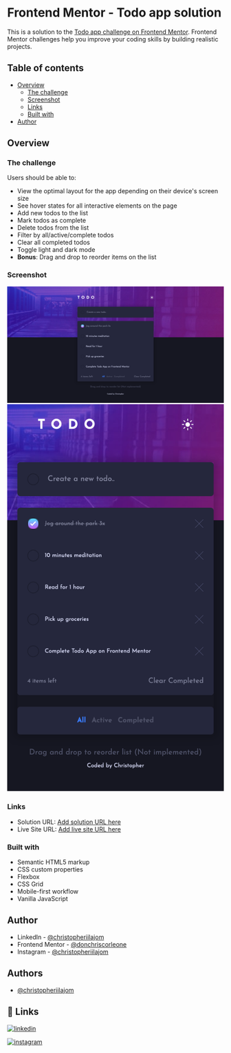 # Frontend Mentor - Todo app solution

This is a solution to the [Todo app challenge on Frontend Mentor](https://www.frontendmentor.io/challenges/todo-app-Su1_KokOW). Frontend Mentor challenges help you improve your coding skills by building realistic projects. 

## Table of contents

- [Overview](#overview)
  - [The challenge](#the-challenge)
  - [Screenshot](#screenshot)
  - [Links](#links)
  - [Built with](#built-with)
- [Author](#author)

## Overview

### The challenge

Users should be able to:

- View the optimal layout for the app depending on their device's screen size
- See hover states for all interactive elements on the page
- Add new todos to the list
- Mark todos as complete
- Delete todos from the list
- Filter by all/active/complete todos
- Clear all completed todos
- Toggle light and dark mode
- **Bonus**: Drag and drop to reorder items on the list

### Screenshot

![Desktop](./screenshots/Desktop.png)
![Mobile](./screenshots/Mobile.png)

### Links

- Solution URL: [Add solution URL here](https://github.com/donchriscorleone/frontend-mentor-todo-app)
- Live Site URL: [Add live site URL here](https://donchriscorleone.github.io/frontend-mentor-todo-app/)

### Built with

- Semantic HTML5 markup
- CSS custom properties
- Flexbox
- CSS Grid
- Mobile-first workflow
- Vanilla JavaScript

## Author

- LinkedIn - [@christopheriilajom](https://www.linkedin.com/in/christopher-ii-lajom-031959211/)
- Frontend Mentor - [@donchriscorleone](https://www.frontendmentor.io/profile/donchriscorleone)
- Instagram - [@christopheriilajom](https://www.instagram.com/christopheriilajom)
## Authors

- [@christopheriilajom](https://www.github.com/donchriscorleone)


## 🔗 Links
[![linkedin](https://img.shields.io/badge/linkedin-0A66C2?style=for-the-badge&logo=linkedin&logoColor=white)](https://www.linkedin.com/in/christopher-ii-lajom-031959211/)

[![instagram](https://img.shields.io/badge/Instagram-E4405F?style=for-the-badge&logo=instagram&logoColor=white)](https://www.instagram.com/christopheriilajom)

